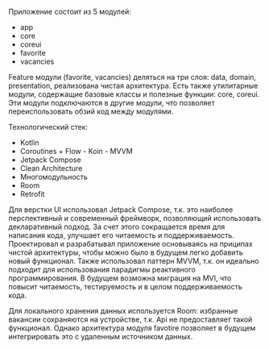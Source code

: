 Приложение состоит из 5 модулей:
- app
- core
- coreui
- favorite
- vacancies

Feature модули (favorite, vacancies) деляться на три слоя: data, domain, presentation, реализована чистая архитектура. Есть также утилитарные модули, содержащие базовые классы и полезные функции: core, coreui. Эти модули подключаются в другие модули, что позволяет переиспользовать обзий код между модулями.

Технологический стек:
- Kotlin
- Coroutines + Flow 
﻿﻿- Koin
﻿﻿- MVVM
- Jetpack Compose
- Clean Architecture
- Многомодульность
- Room
- Retrofit


Для верстки UI использовал Jetpack Compose, т.к. это наиболее перспективный и современный фреймворк, позволяющий использовать декларативный подход. За счет этого сокращается время для написания кода, улучшает его читаемость и поддерживаемость.
Проектировал и разрабатывал приложение основываясь на приципах чистой архитектуры, чтобы можно было в будущем легко добавить новый функционал. Также использовал паттерн MVVM, т.к. он идеально подходит для использования парадигмы реактивного программирования. В будущем возможна миграция на MVI, что повысит читаемость, тестируемость и в целом поддерживаемость кода.

Для локального хранения данных используется Room: избранные вакансии сохраняются на устройстве, т.к. Api не предоставляет такой функционал. Однако архитектура модуля favotire позволяет в будущем интегрировать это с удаленным источником данных.
